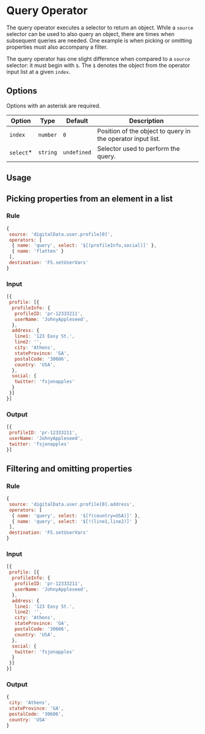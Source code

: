 # Query Operator

The query operator executes a selector to return an object.  While a `source` selector can be used to also query an object, there are times when subsequent queries are needed.  One example is when picking or omitting properties must also accompany a filter.

The query operator has one slight difference when compared to a `source` selector: it must begin with `$`.  The `$` denotes the object from the operator input list at a given `index`.

## Options

Options with an asterisk are required.

| Option | Type | Default | Description |
| ------ | ---- | ------- | ----------- |
| `index` | `number` | `0` | Position of the object to query in the operator input list. |
| `select`* | `string` | `undefined` | Selector used to perform the query. |

## Usage

## Picking properties from an element in a list

### Rule

```javascript
{
 source: 'digitalData.user.profile[0]',
 operators: [
  { name: 'query', select: '$[(profileInfo,social)]' },
  { name: 'flatten' }
 ],
 destination: 'FS.setUserVars'
}
```

### Input

```javascript
[{
 profile: [{
  profileInfo: {
   profileID: 'pr-12333211',
   userName: 'JohnyAppleseed',
  },
  address: {
   line1: '123 Easy St.',
   line2: '',
   city: 'Athens',
   stateProvince: 'GA',
   postalCode: '30606',
   country: 'USA',
  },
  social: {
   twitter: 'fsjonapples'
  }
 }]
}]
```

### Output

```javascript
[{
 profileID: 'pr-12333211',
 userName: 'JohnyAppleseed',
 twitter: 'fsjonapples'
}]
```

## Filtering and omitting properties

### Rule

```javascript
{
 source: 'digitalData.user.profile[0].address',
 operators: [
  { name: 'query', select: '$[?(country=USA)]' },
  { name: 'query', select: '$[!(line1,line2)]' }
 ],
 destination: 'FS.setUserVars'
}
```

### Input

```javascript
[{
 profile: [{
  profileInfo: {
   profileID: 'pr-12333211',
   userName: 'JohnyAppleseed',
  },
  address: {
   line1: '123 Easy St.',
   line2: '',
   city: 'Athens',
   stateProvince: 'GA',
   postalCode: '30606',
   country: 'USA',
  },
  social: {
   twitter: 'fsjonapples'
  }
 }]
}]
```

### Output

```javascript
{
 city: 'Athens',
 stateProvince: 'GA',
 postalCode: '30606',
 country: 'USA'
}
```
